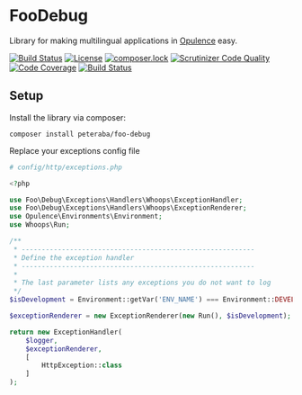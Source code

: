 FooDebug
============

Library for making multilingual applications in [Opulence](https://www.opulencephp.com/) easy.

[![Build Status](https://travis-ci.org/peteraba/FooDebug.svg?branch=master)](https://travis-ci.org/peteraba/FooDebug)
[![License](https://poser.pugx.org/peteraba/foo-debug/license)](https://packagist.org/packages/peteraba/foo-debug)
[![composer.lock](https://poser.pugx.org/peteraba/foo-debug/composerlock)](https://packagist.org/packages/peteraba/foo-debug)
[![Scrutinizer Code Quality](https://scrutinizer-ci.com/g/peteraba/FooDebug/badges/quality-score.png?b=master)](https://scrutinizer-ci.com/g/peteraba/FooDebug/?branch=master)
[![Code Coverage](https://scrutinizer-ci.com/g/peteraba/FooDebug/badges/coverage.png?b=master)](https://scrutinizer-ci.com/g/peteraba/FooDebug/?branch=master)
[![Build Status](https://scrutinizer-ci.com/g/peteraba/FooDebug/badges/build.png?b=master)](https://scrutinizer-ci.com/g/peteraba/FooDebug/build-status/master)


Setup
-----

Install the library via composer:

```
composer install peteraba/foo-debug
```

Replace your exceptions config file
```php
# config/http/exceptions.php

<?php

use Foo\Debug\Exceptions\Handlers\Whoops\ExceptionHandler;
use Foo\Debug\Exceptions\Handlers\Whoops\ExceptionRenderer;
use Opulence\Environments\Environment;
use Whoops\Run;

/**
 * ----------------------------------------------------------
 * Define the exception handler
 * ----------------------------------------------------------
 *
 * The last parameter lists any exceptions you do not want to log
 */
$isDevelopment = Environment::getVar('ENV_NAME') === Environment::DEVELOPMENT;

$exceptionRenderer = new ExceptionRenderer(new Run(), $isDevelopment);

return new ExceptionHandler(
    $logger,
    $exceptionRenderer,
    [
        HttpException::class
    ]
);
```

